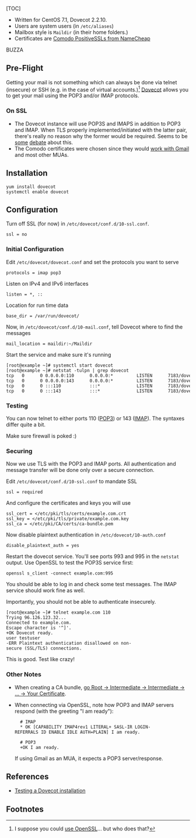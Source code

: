 [TOC]

*   Written for CentOS 7.1, Dovecot 2.2.10.
*   Users are system users (in `/etc/aliases`)
*   Mailbox style is `Maildir` (in their home folders.)
*   Certificates are [Comodo PositiveSSLs from
    NameCheap](https://www.namecheap.com/security/ssl-certificates/domain-validation.aspx)

BUZZA

Pre-Flight
----------

Getting your mail is not something which can always be done via telnet
(insecure) or SSH (e.g. in the case of virtual accounts.)[^1]
[Dovecot](http://www.dovecot.org/) allows you to get your mail using the
POP3 and/or IMAP protocols.

### On SSL

*   The Dovecot instance will use POP3S and IMAPS in addition to POP3
    and IMAP. When TLS properly implemented/initiated with the latter
    pair, there's really no reason why the former would be required.
    Seems to be [some](http://wiki.dovecot.org/SSL)
    [debate](https://support.google.com/mail/answer/1074635?hl=en&uls=en)
    about this.
*   The Comodo certificates were chosen since they would [work with
    Gmail](http://www.tomsguide.com/us/Gmail-SSL-POP3-Certificate-Self-Signed,news-16468.html)
    and most other MUAs.

Installation
------------

    yum install dovecot  
    systemctl enable dovecot

Configuration
-------------

Turn off SSL (for now) in `/etc/dovecot/conf.d/10-ssl.conf`.

    ssl = no

### Initial Configuration

Edit `/etc/dovecot/dovecot.conf` and set the protocols you want to serve

    protocols = imap pop3

Listen on IPv4 and IPv6 interfaces

    listen = *, ::

Location for run time data

    base_dir = /var/run/dovecot/

Now, in `/etc/dovecot/conf.d/10-mail.conf`, tell Dovecot where to find
the messages

    mail_location = maildir:~/Maildir

Start the service and make sure it's running

    [root@example ~]# systemctl start dovecot  
    [root@example ~]# netstat -tulpn | grep dovecot  
    tcp   0      0 0.0.0.0:110      0.0.0.0:*         LISTEN      7183/dovecot  
    tcp   0      0 0.0.0.0:143      0.0.0.0:*         LISTEN      7183/dovecot  
    tcp   0      0 :::110           :::*              LISTEN      7183/dovecot  
    tcp   0      0 :::143           :::*              LISTEN      7183/dovecot

### Testing

You can now telnet to either ports 110 ([POP3](http://www.anta.net/misc/telnet-troubleshooting/pop.shtml)) 
or 143 ([IMAP](http://www.anta.net/misc/telnet-troubleshooting/imap.shtml)).
The syntaxes differ quite a bit.

Make sure firewall is poked :)

### Securing

Now we use TLS with the POP3 and IMAP ports. All authentication and
message transfer will be done only over a secure connection.

Edit `/etc/dovecot/conf.d/10-ssl.conf` to mandate SSL

    ssl = required

And configure the certificates and keys you will use

    ssl_cert = </etc/pki/tls/certs/example.com.crt  
    ssl_key = </etc/pki/tls/private/example.com.key  
    ssl_ca = </etc/pki/CA/certs/ca-bundle.pem

Now disable plaintext authentication in `/etc/dovecot/10-auth.conf`

    disable_plaintext_auth = yes

Restart the dovecot service. You'll see ports 993 and 995 in the
`netstat` output. Use OpenSSL to test the POP3S service first:

    openssl s_client -connect example.com:995

You should be able to log in and check some test messages. The IMAP
service should work fine as well.

Importantly, you should not be able to authenticate insecurely.

    [root@example ~]# telnet example.com 110
    Trying 96.126.123.32...  
    Connected to example.com.  
    Escape character is '^]'.  
    +OK Dovecot ready.  
    user testuser
    -ERR Plaintext authentication disallowed on non-secure (SSL/TLS) connections.

This is good. Test like crazy!

### Other Notes

* When creating a CA bundle, [go Root → Intermediate → 
    Intermediate → ... → Your Certificate](https://support.comodo.com/index.php?/Knowledgebase/Article/View/643/0/how-do-i-make-my-own-bundle-file-from-crt-files).
* When connecting via OpenSSL, note how POP3 and IMAP servers respond
    (with the greeting "I am ready"):

        # IMAP  
        * OK [CAPABILITY IMAP4rev1 LITERAL+ SASL-IR LOGIN-REFERRALS ID ENABLE IDLE AUTH=PLAIN] I am ready.
        
        # POP3  
        +OK I am ready.

    If using Gmail as an MUA, it expects a POP3 server/response.

References
----------

* [Testing a Dovecot installation](http://wiki.dovecot.org/TestInstallation)

Footnotes
---------

[^1]: I suppose you could [use OpenSSL](Postfix#Doing_things_securely "wikilink")... 
        but who does that?
